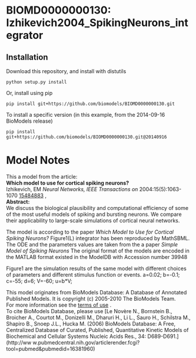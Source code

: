 # BIOMD0000000130: Izhikevich2004_SpikingNeurons_integrator

## Installation

Download this repository, and install with distutils

`python setup.py install`

Or, install using pip

`pip install git+https://github.com/biomodels/BIOMD0000000130.git`

To install a specific version (in this example, from the 2014-09-16 BioModels release)

`pip install git+https://github.com/biomodels/BIOMD0000000130.git@20140916`


# Model Notes


This a model from the article:  
**Which model to use for cortical spiking neurons?**   
Izhikevich, EM _Neural Networks, IEEE Transactions on_ 2004:15(5):1063-1070
[15484883](http://www.ncbi.nlm.nih.gov/pubmed/15484883) ,  
**Abstract:**   
We discuss the biological plausibility and computational efficiency of some of
the most useful models of spiking and bursting neurons. We compare their
applicability to large-scale simulations of cortical neural networks.  

The model is according to the paper _Which Model to Use for Cortical Spiking
Neurons?_ Figure1(L) integrator has been reproduced by MathSBML. The ODE and
the parameters values are taken from the a paper _Simple Model of Spiking
Neurons_ The original format of the models are encoded in the MATLAB format
existed in the ModelDB with Accession number 39948

Figure1 are the simulation results of the same model with different choices of
parameters and different stimulus function or events. a=0.02; b=-0.1; c=-55;
d=6; V=-60; u=b*V;

This model originates from BioModels Database: A Database of Annotated
Published Models. It is copyright (c) 2005-2010 The BioModels Team.  
For more information see the [terms of
use](http://www.ebi.ac.uk/biomodels/legal.html) .  
To cite BioModels Database, please use [Le Novère N., Bornstein B., Broicher
A., Courtot M., Donizelli M., Dharuri H., Li L., Sauro H., Schilstra M.,
Shapiro B., Snoep J.L., Hucka M. (2006) BioModels Database: A Free,
Centralized Database of Curated, Published, Quantitative Kinetic Models of
Biochemical and Cellular Systems Nucleic Acids Res., 34: D689-D691.](http://ww
w.pubmedcentral.nih.gov/articlerender.fcgi?tool=pubmed&pubmedid=16381960)


